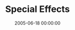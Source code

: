 ---
layout: series
series: "Special Effects"
permalink: "/special-effects/"
title: Special Effects
date: 2005-06-18 00:00:00
endDate: 2005-07-31 00:00:00
description: "Special effects are everywhere. Sometimes they're these huge, obvious productions used to bring to life the destruction of the world or to convince us that Billy Bob Thornton is sexy. But other times they're more subtle, in the background and hardly noticeable. However they're used, they have one goal&#58; to move us through a story. The Bible can be like this for us. Sometimes we encounter a passage and it's so obvious it challenges us immediately and we're never the same. Other times, it's a slower burn that's harder to put our finger on. Join us this summer as we look at the special effects that different encounters with the Bible have had on someone's story."
src: "http://s3.amazonaws.com/crossroads-media/images/legacy/content/bigscreen.specialfx.jpg"
---